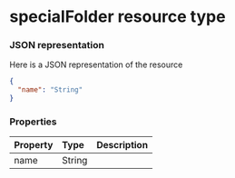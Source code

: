 # specialFolder resource type



### JSON representation

Here is a JSON representation of the resource

```json
{
  "name": "String"
}

```
### Properties
| Property	   | Type	|Description|
|:---------------|:--------|:----------|
|name|String||

<!-- uuid: 760737f0-fef4-4f28-9be0-f52d0c782273
2015-10-12 23:28:12 UTC -->